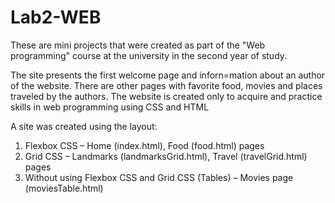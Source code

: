 # Lab2-WEB

These are mini projects that were created as part of the "Web programming" course at the university in the second year of study.

The site presents the first welcome page and inforn=mation about an author of the website. There are other pages with favorite food, movies and places traveled by the authors. The website is created only to acquire and practice skills in web programming using CSS and HTML

A site was created using the layout:
1. Flexbox CSS – Home (index.html), Food (food.html) pages
2. Grid CSS – Landmarks (landmarksGrid.html), Travel (travelGrid.html) pages
3. Without using Flexbox CSS and Grid CSS (Tables) – Movies page (moviesTable.html)
